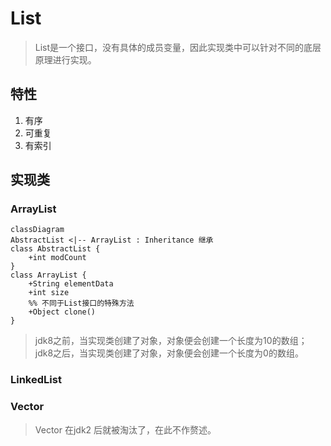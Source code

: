 ---
---
# List
> List是一个接口，没有具体的成员变量，因此实现类中可以针对不同的底层原理进行实现。
## 特性
1. 有序
2. 可重复
3. 有索引


## 实现类

### ArrayList
```mermaid
classDiagram
AbstractList <|-- ArrayList : Inheritance 继承
class AbstractList {
    +int modCount
}
class ArrayList {
    +String elementData
    +int size
    %% 不同于List接口的特殊方法
    +Object clone()
}
```
> jdk8之前，当实现类创建了对象，对象便会创建一个长度为10的数组；
> jdk8之后，当实现类创建了对象，对象便会创建一个长度为0的数组。


### LinkedList

### Vector
> Vector 在jdk2 后就被淘汰了，在此不作赘述。 